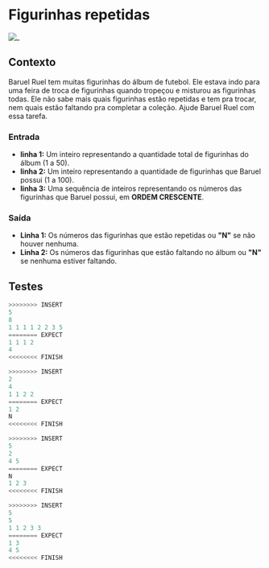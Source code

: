 # Figurinhas repetidas

![_](https://raw.githubusercontent.com/qxcodefup/arcade/master/base/baruel/cover.jpg)

## Contexto

Baruel Ruel tem muitas figurinhas do álbum de futebol. Ele estava indo para uma feira de troca de figurinhas quando tropeçou e misturou as figurinhas todas. Ele não sabe mais quais figurinhas estão repetidas e tem pra trocar, nem quais estão faltando pra completar a coleção. Ajude Baruel Ruel com essa tarefa.

### Entrada

- **linha 1:** Um inteiro representando a quantidade total de figurinhas do álbum (1 a 50). 
- **linha 2:** Um inteiro representando a quantidade de figurinhas que Baruel possui (1 a 100).
- **linha 3:** Uma sequência de inteiros representando os números das figurinhas que Baruel possui, em **ORDEM CRESCENTE**.

### Saída

- **Linha 1:** Os números das figurinhas que estão repetidas ou **"N"** se não houver nenhuma.
- **Linha 2:** Os números das figurinhas que estão faltando no álbum ou **"N"** se nenhuma estiver faltando.

## Testes

```py
>>>>>>>> INSERT
5
8
1 1 1 1 2 2 3 5
======== EXPECT
1 1 1 2
4
<<<<<<<< FINISH
```

```py
>>>>>>>> INSERT
2
4
1 1 2 2
======== EXPECT
1 2
N
<<<<<<<< FINISH
```

```py
>>>>>>>> INSERT
5
2
4 5
======== EXPECT
N
1 2 3
<<<<<<<< FINISH
```

```py
>>>>>>>> INSERT
5
5
1 1 2 3 3
======== EXPECT
1 3
4 5
<<<<<<<< FINISH
```
